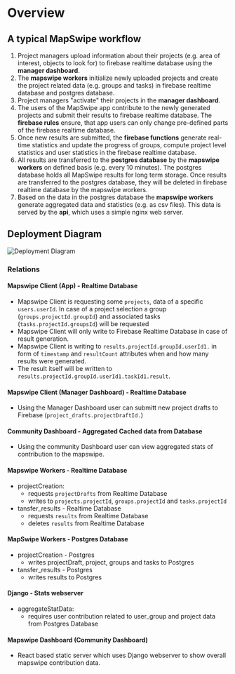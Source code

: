 # Overview
## A typical MapSwipe workflow

1. Project managers upload information about their projects (e.g. area of interest, objects to look for) to firebase realtime database using the **manager dashboard**.
2. The **mapswipe workers** initialize newly uploaded projects and create the project related data (e.g. groups and tasks) in firebase realtime database and postgres database.
3. Project managers "activate" their projects in the **manager dashboard**.
4. The users of the MapSwipe app contribute to the newly generated projects and submit their results to firebase realtime database. The **firebase rules** ensure, that app users can only change pre-defined parts of the firebase realtime database.
5. Once new results are submitted, the **firebase functions** generate real-time statistics and update the progress of groups, compute project level statistics and user statistics in the firebase realtime database.
6. All results are transferred to the **postgres database** by the **mapswipe workers** on defined basis (e.g. every 10 minutes). The postgres database holds all MapSwipe results for long term storage. Once results are transferred to the postgres database, they will be deleted in firebase realtime database by the mapswipe workers.
7. Based on the data in the postgres database the **mapswipe workers** generate aggregated data and statistics (e.g. as csv files). This data is served by the **api**, which uses a simple nginx web server.

## Deployment Diagram

![Deployment Diagram](/_static/img/deployment_diagram.png)

### Relations

#### Mapswipe Client (App) - Realtime Database
- Mapswipe Client is requesting some `projects`, data of a specific `users.userId`. In case of a project selection a group (`groups.projectId.groupId`) and associated tasks (`tasks.projectId.groupsId`) will be requested
- Mapswipe Client will only write to Firebase Realtime Database in case of result generation.
- Mapswipe Client is writing to `results.projectId.groupId.userId1.` in form of `timestamp` and `resultCount` attributes when and how many results were generated.
- The result itself will be written to `results.projectId.groupId.userId1.taskId1.result`.

#### Mapswipe Client (Manager Dashboard) - Realtime Database
- Using the Manager Dashboard user can submitt new project drafts to Firebase (`project_drafts.projectDraftId.`)

#### Community Dashboard - Aggregated Cached data from Database
- Using the community Dashboard user can view aggregated stats of contribution to the mapswipe.

#### Mapswipe Workers - Realtime Database
- projectCreation:
    - requests `projectDrafts` from Realtime Database
    - writes to `projects.projectId`, `groups.projectId` and `tasks.projectId`
- tansfer_results - Realtime Database
    - requests `results` from Realtime Database
    - deletes `results` from Realtime Database

#### MapSwipe Workers - Postgres Database
- projectCreation - Postgres
    - writes projectDraft, project, groups and tasks to Postgres
- tansfer_results - Postgres
    - writes results to Postgres

#### Django - Stats webserver
- aggregateStatData:
    - requires user contribution related to user_group and project data from Postgres Database

#### Mapswipe Dashboard (Community Dashboard)
- React based static server which uses Django webserver to show overall mapswipe contribution data.
